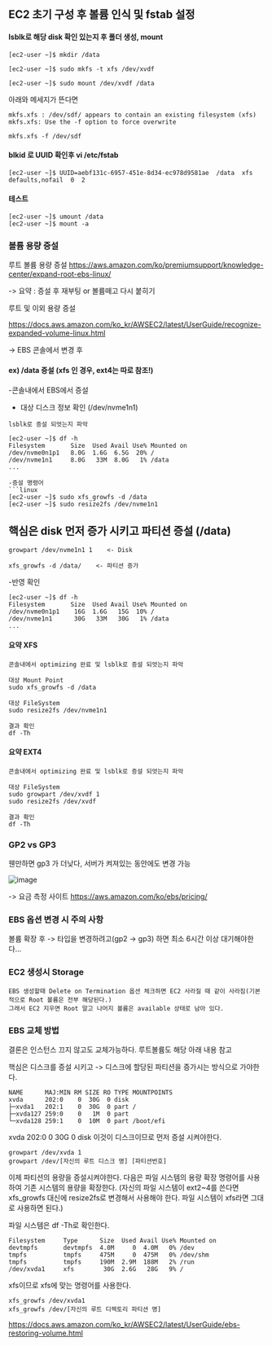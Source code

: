 ## EC2 초기 구성 후 볼륨 인식 및 fstab 설정

#### lsblk로 해당 disk 확인 있는지 후 폴더 생성, mount 

```
[ec2-user ~]$ mkdir /data

[ec2-user ~]$ sudo mkfs -t xfs /dev/xvdf

[ec2-user ~]$ sudo mount /dev/xvdf /data
```

아래와 메세지가 뜬다면

```
mkfs.xfs : /dev/sdf/ appears to contain an existing filesystem (xfs)
mkfs.xfs: Use the -f option to force overwrite
```

```
mkfs.xfs -f /dev/sdf
```


#### blkid 로 UUID 확인후 vi /etc/fstab

```
[ec2-user ~]$ UUID=aebf131c-6957-451e-8d34-ec978d9581ae  /data  xfs  defaults,nofail  0  2
```

#### 테스트

```
[ec2-user ~]$ umount /data
[ec2-user ~]$ mount -a
```



### 볼륨 용량 증설

루트 볼륨 용량 증설
https://aws.amazon.com/ko/premiumsupport/knowledge-center/expand-root-ebs-linux/

-> 요약 : 증설 후 재부팅 or 볼륨떼고 다시 붙히기

루트 및 이외 용량 증설

https://docs.aws.amazon.com/ko_kr/AWSEC2/latest/UserGuide/recognize-expanded-volume-linux.html

-> EBS 콘솔에서 변경 후 

#### ex) /data 증설 (xfs 인 경우, ext4는 따로 참조!)

-콘솔내에서 EBS에서 증설

- 대상 디스크 정보 확인 (/dev/nvme1n1)
```linux
lsblk로 증설 되엇는지 파악

[ec2-user ~]$ df -h
Filesystem       Size  Used Avail Use% Mounted on
/dev/nvme0n1p1   8.0G  1.6G  6.5G  20% /
/dev/nvme1n1     8.0G   33M  8.0G   1% /data
...

-증설 명령어
```linux
[ec2-user ~]$ sudo xfs_growfs -d /data
[ec2-user ~]$ sudo resize2fs /dev/nvme1n1
```

## 핵심은 disk 먼저 증가 시키고 파티션 증설 (/data)

```
growpart /dev/nvme1n1 1    <- Disk

xfs_growfs -d /data/    <- 파티션 증가
```

-반영 확인
```linux
[ec2-user ~]$ df -h
Filesystem       Size  Used Avail Use% Mounted on
/dev/nvme0n1p1    16G  1.6G   15G  10% /
/dev/nvme1n1      30G   33M   30G   1% /data
...
```

#### 요약 XFS

```
콘솔내에서 optimizing 완료 및 lsblk로 증설 되엇는지 파악

대상 Mount Point
sudo xfs_growfs -d /data

대상 FileSystem
sudo resize2fs /dev/nvme1n1

결과 확인
df -Th
```

#### 요약 EXT4

```
콘솔내에서 optimizing 완료 및 lsblk로 증설 되엇는지 파악

대상 FileSystem
sudo growpart /dev/xvdf 1
sudo resize2fs /dev/xvdf

결과 확인
df -Th
```


### GP2 vs GP3

웬만하면 gp3 가 더낮다, 서버가 켜져있는 동안에도 변경 가능

![image](https://user-images.githubusercontent.com/38831314/129137908-f40cfbf4-d586-444e-921a-4afaa5ab1a54.png)


-> 요금 측정 사이트
https://aws.amazon.com/ko/ebs/pricing/

### EBS 옵션 변경 시 주의 사항

볼륨 확장 후 -> 타입을 변경하려고(gp2 -> gp3) 하면 최소 6시간 이상 대기해야한다...

### EC2 생성시 Storage

```
EBS 생성할때 Delete on Termination 옵션 체크하면 EC2 사라질 때 같이 사라짐(기본적으로 Root 볼륨은 전부 해당된다.)
그래서 EC2 지우면 Root 말고 나머지 볼륨은 available 상태로 남아 있다.
```

### EBS 교체 방법

결론은 인스턴스 끄지 않고도 교체가능하다. 루트볼륨도 해당 아래 내용 참고

핵심은 디스크를 증설 시키고 -> 디스크에 할당된 파티션을 증가시는 방식으로 가야한다.

```
NAME      MAJ:MIN RM SIZE RO TYPE MOUNTPOINTS
xvda      202:0    0  30G  0 disk 
├─xvda1   202:1    0  30G  0 part /
├─xvda127 259:0    0   1M  0 part 
└─xvda128 259:1    0  10M  0 part /boot/efi
```

xvda      202:0    0  30G  0 disk  이것이 디스크이므로 먼저 증설 시켜야한다.

```
growpart /dev/xvda 1
growpart /dev/[자신의 루트 디스크 명] [파티션번호]
```

이제 파티션의 용량을 증설시켜야한다. 다음은 파일 시스템의 용량 확장 명령어를 사용하여 기존 시스템의 용량을 확장한다. (자신의 파일 시스템이 ext2~4를 쓴다면 xfs_growfs 대신에 resize2fs로 변경해서 사용해야 한다. 파일 시스템이 xfs라면 그대로 사용하면 된다.)

파일 시스템은 df -Th로 확인한다.

```
Filesystem     Type      Size  Used Avail Use% Mounted on
devtmpfs       devtmpfs  4.0M     0  4.0M   0% /dev
tmpfs          tmpfs     475M     0  475M   0% /dev/shm
tmpfs          tmpfs     190M  2.9M  188M   2% /run
/dev/xvda1     xfs        30G  2.6G   28G   9% /
```

xfs이므로 xfs에 맞는 명령어를 사용한다.

```
xfs_growfs /dev/xvda1
xfs_growfs /dev/[자신의 루트 디렉토리 파티션 명]
```


https://docs.aws.amazon.com/ko_kr/AWSEC2/latest/UserGuide/ebs-restoring-volume.html


